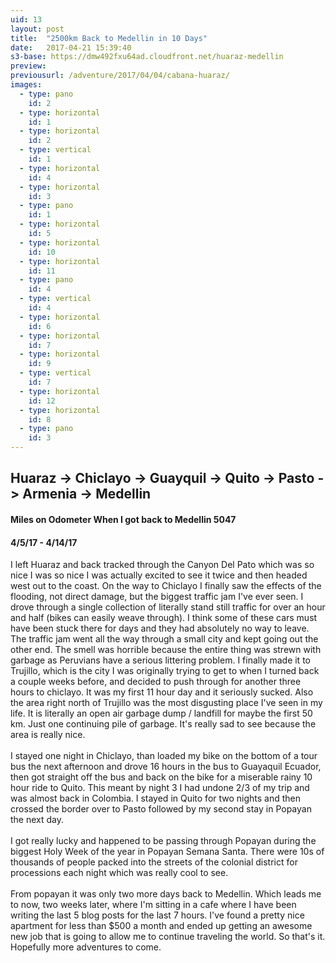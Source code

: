 ```yaml
---
uid: 13
layout: post
title:  "2500km Back to Medellin in 10 Days"
date:   2017-04-21 15:39:40
s3-base: https://dmw492fxu64ad.cloudfront.net/huaraz-medellin
preview: 
previousurl: /adventure/2017/04/04/cabana-huaraz/ 
images:
  - type: pano
    id: 2
  - type: horizontal
    id: 1
  - type: horizontal
    id: 2
  - type: vertical
    id: 1
  - type: horizontal
    id: 4
  - type: horizontal
    id: 3
  - type: pano
    id: 1
  - type: horizontal
    id: 5
  - type: horizontal
    id: 10
  - type: horizontal
    id: 11
  - type: pano
    id: 4
  - type: vertical
    id: 4
  - type: horizontal
    id: 6
  - type: horizontal
    id: 7
  - type: horizontal
    id: 9
  - type: vertical
    id: 7
  - type: horizontal
    id: 12
  - type: horizontal
    id: 8
  - type: pano
    id: 3
---
```


<div>

  <h2>Huaraz -> Chiclayo -> Guayquil -> Quito -> Pasto -> Armenia -> Medellin</h2>

  <h4>Miles on Odometer When I got back to Medellin 5047</h4>
  <h4>4/5/17 - 4/14/17</h4>

  I left Huaraz and back tracked through the Canyon Del Pato which was so nice I was so nice I was actually excited to see it twice and then headed west out to the coast. On the way to Chiclayo I finally saw the effects of the flooding, not direct damage, but the biggest traffic jam I've ever seen. I drove through a single collection of literally stand still traffic for over an hour and half (bikes can easily weave through). I think some of these cars must have been stuck there for days and they had absolutely no way to leave. The traffic jam went all the way through a small city and kept going out the other end. The smell was horrible because the entire thing was strewn with garbage as Peruvians have a serious littering problem. I finally made it to Trujillo, which is the city I was originally trying to get to when I turned back a couple weeks before, and decided to push through for another three hours to chiclayo. It was my first 11 hour day and it seriously sucked. Also the area right north of Trujillo was the most disgusting place I've seen in my life. It is literally an open air garbage dump / landfill for maybe the first 50 km. Just one continuing pile of garbage. It's really sad to see because the area is really nice. 
<br>
<br>
  I stayed one night in Chiclayo, than loaded my bike on the bottom of a tour bus the next afternoon and drove 16 hours in the bus to Guayaquil Ecuador, then got straight off the bus and back on the bike for a miserable rainy 10 hour ride to Quito. This meant by night 3 I had undone 2/3 of my trip and was almost back in Colombia. I stayed in Quito for two nights and then crossed the border over to Pasto followed by my second stay in Popayan the next day. 
<br>
<br>
  I got really lucky and happened to be passing through Popayan during the biggest Holy Week of the year in Popayan Semana Santa. There were 10s of thousands of people packed into the streets of the colonial district for processions each night which was really cool to see.
<br>
<br>
  From popayan it was only two more days back to Medellin. Which leads me to now, two weeks later, where I'm sitting in a cafe where I have been writing the last 5 blog posts for the last 7 hours. I've found a pretty nice apartment for less than $500 a month and ended up getting an awesome new job that is going to allow me to continue traveling the world. So that's it. Hopefully more adventures to come.
</div>

